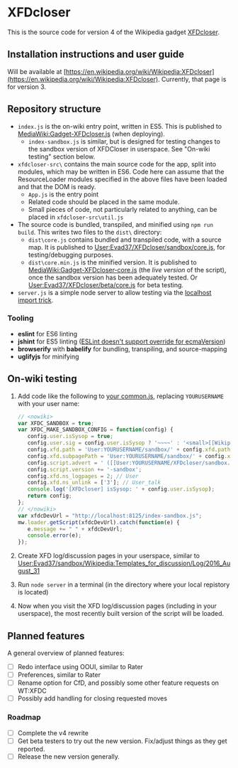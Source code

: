 # XFDcloser
This is the source code for version 4 of the Wikipedia gadget [XFDcloser](https://en.wikipedia.org/wiki/Wikipedia:XFDcloser).

## Installation instructions and user guide
Will be available at [https://en.wikipedia.org/wiki/Wikipedia:XFDcloser](https://en.wikipedia.org/wiki/Wikipedia:XFDcloser). Currently, that page is for version 3.

## Repository structure
- `index.js` is the on-wiki entry point, written in ES5. This is published to [MediaWiki:Gadget-XFDcloser.js](https://en.wikipedia.org/wiki/MediaWiki:Gadget-XFDcloser.js) (when deploying). 
   - `index-sandbox.js` is similar, but is designed for testing changes to the sandbox version of XFDCloser in userspace. See "On-wiki testing" section below.
- `xfdcloser-src\` contains the main source code for the app, split into modules, which may be written in ES6. Code here can assume that the ResourceLoader modules specified in the above files have been loaded and that the DOM is ready.
   - `App.js` is the entry point
   - Related code should be placed in the same module.
   - Small pieces of code, not particularly related to anything, can be placed in `xfdcloser-src\util.js`
- The source code is bundled, transpiled, and minified using `npm run build`. This writes two files to the `dist\` directory:
   - `dist\core.js` contains bundled and transpiled code, with a source map. It is published to [User:Evad37/XFDcloser/sandbox/core.js](https://en.wikipedia.org/wiki/User:Evad37/XFDcloser/sandbox/core.js), for testing/debugging purposes.
   - `dist\core.min.js` is the minified version.  It is published to [MediaWiki:Gadget-XFDcloser-core.js](https://en.wikipedia.org/wiki/MediaWiki:Gadget-XFDcloser-core.js) (the *live version* of the script), once the sandbox version has been adequately tested. Or [User:Evad37/XFDcloser/beta/core.js](https://en.wikipedia.org/wiki/User:Evad37/rater/beta/app.js) for beta testing.
- `server.js` is a simple node server to allow testing via the [localhost import trick](https://en.wikipedia.org/wiki/Wikipedia:User_scripts/Guide#Loading_it_from_a_localhost_web_server).

### Tooling
- **eslint** for ES6 linting
- **jshint** for ES5 linting ([ESLint doesn't support override for ecmaVersion](https://github.com/sindresorhus/eslint-config-xo/issues/16#issuecomment-190302577))
- **browserify** with **babelify** for bundling, transpiling, and source-mapping
- **uglifyjs** for minifying

## On-wiki testing
1. Add code like the following to [your common.js](https://en.wikipedia.org/wiki/Special:MyPage/common.js), replacing `YOURUSERNAME` with your user name:

   ```js
   // <nowiki>
   var XFDC_SANDBOX = true;
   var XFDC_MAKE_SANDBOX_CONFIG = function(config) {
      config.user.isSysop = true;
      config.user.sig = config.user.isSysop ? '~~~~' : '<small>[[Wikipedia:NACD|(non-admin closure)]]</small> ~~~~';
      config.xfd.path = 'User:YOURUSERNAME/sandbox/' + config.xfd.path;
      config.xfd.subpagePath = 'User:YOURUSERNAME/sandbox/' + config.xfd.subpagePath;
      config.script.advert = ' ([[User:YOURUSERNAME/XFDcloser/sandbox.js|XFDcloser/sandbox]])';
      config.script.version += '-sandbox';
      config.xfd.ns_logpages = 2; // User
      config.xfd.ns_unlink = ['3']; // User_talk
      console.log('[XFDcloser] isSysop: ' + config.user.isSysop);
      return config;
   };
   // </nowiki>
   var xfdcDevUrl = "http://localhost:8125/index-sandbox.js";
   mw.loader.getScript(xfdcDevUrl).catch(function(e) {
      e.message += " " + xfdcDevUrl;
      console.error(e);
   });
   ```

2. Create XFD log/discussion pages in your userspace, similar to [User:Evad37/sandbox/Wikipedia:Templates_for_discussion/Log/2016_August_31](https://en.wikipedia.org/wiki/User:Evad37/sandbox/Wikipedia:Templates_for_discussion/Log/2016_August_31)
3. Run `node server` in a terminal (in the directory where your local repistory is located)
4. Now when you visit the XFD log/discussion pages (including in your userspace), the most recently built version of the script will be loaded.

## Planned features
A general overview of planned features:
- [ ] Redo interface using OOUI, similar to Rater
- [ ] Preferences, similar to Rater
- [ ] Rename option for CfD, and possibly some other feature requests on WT:XFDC
- [ ] Possibly add handling for closing requested moves
### Roadmap
- [ ] Complete the v4 rewrite
- [ ] Get beta testers to try out the new version. Fix/adjust things as they get reported.
- [ ] Release the new version generally.